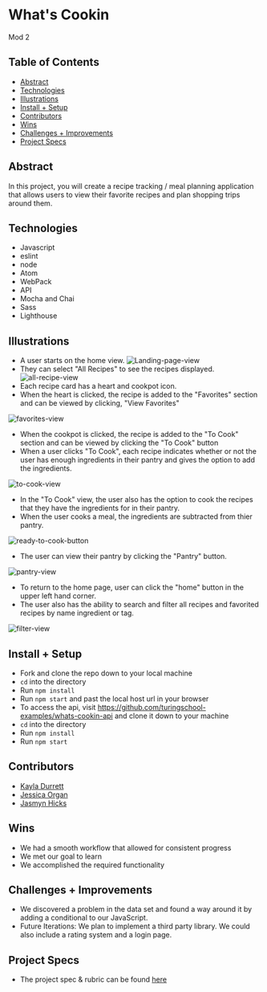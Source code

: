 # What's Cookin
Mod 2

## Table of Contents
  - [Abstract](#abstract)
  - [Technologies](#technologies)
  - [Illustrations](#illustrations)
  - [Install + Setup](#set-up)
  - [Contributors](#contributors)
  - [Wins](#wins)
  - [Challenges + Improvements](#challenges-+-Improvements)
  - [Project Specs](#project-specs)

## Abstract
In this project, you will create a recipe tracking / meal planning application that allows users to view their favorite recipes and plan shopping trips around them.

## Technologies
  - Javascript
  - eslint
  - node
  - Atom
  - WebPack
  - API
  - Mocha and Chai
  - Sass
  - Lighthouse

## Illustrations

 - A user starts on the home view.
 ![Landing-page-view](https://user-images.githubusercontent.com/83175748/148840029-0a231b5f-7710-46e0-8017-1b73e15d2cd2.png)
 - They can select "All Recipes" to see the recipes displayed.
 ![all-recipe-view](https://user-images.githubusercontent.com/83175748/148840613-c0c8dfe3-6eac-42f1-95c8-dc9b426acb92.png)
 - Each recipe card has a heart and cookpot icon.
 - When the heart is clicked, the recipe is added to the "Favorites" section and can be viewed by clicking, "View Favorites"
 
 ![favorites-view](https://user-images.githubusercontent.com/83175748/148842673-6327f490-5565-4df0-b499-b9653d964104.png)

 - When the cookpot is clicked, the recipe is added to the "To Cook" section and can be viewed by clicking the "To Cook" button
 - When a user clicks "To Cook", each recipe indicates whether or not the user has enough ingredients in their pantry and gives the option to add the ingredients.
 
 ![to-cook-view](https://user-images.githubusercontent.com/83175748/148840634-95c050d7-638c-48c9-aea6-6406d3b9e888.png)
 - In the "To Cook" view, the user also has the option to cook the recipes that they have the ingredients for in their pantry.
 - When the user cooks a meal, the ingredients are subtracted from thier pantry.
 
 ![ready-to-cook-button](https://user-images.githubusercontent.com/83175748/148841024-24c12794-4590-440e-9fcb-2b67bb7b96f7.png)
 
 - The user can view their pantry by clicking the "Pantry" button.
 
 ![pantry-view](https://user-images.githubusercontent.com/83175748/148840667-7779188b-b9e2-48f7-baa4-93e3b9110726.png)
 
 - To return to the home page, user can click the "home" button in the upper left hand corner.
 - The user also has the ability to search and filter all recipes and favorited recipes by name ingredient or tag.
 
 ![filter-view](https://user-images.githubusercontent.com/83175748/148840592-a400f9c2-3363-4f36-bf19-454e63cc0272.png)
 
## Install + Setup
  - Fork and clone the repo down to your local machine
  - `cd` into the directory
  - Run `npm install`
  - Run `npm start` and past the local host url in your browser
  - To access the api, visit https://github.com/turingschool-examples/whats-cookin-api and clone it down to your machine
  - `cd` into the directory
  - Run `npm install`
  - Run `npm start`

## Contributors
  - [Kayla Durrett](https://github.com/krdurrett)
  - [Jessica Organ](https://github.com/Jorgan612)
  - [Jasmyn Hicks](https://github.com/jasmyn2244)

## Wins
  - We had a smooth workflow that allowed for consistent progress
  - We met our goal to learn
  - We accomplished the required functionality

## Challenges + Improvements
  - We discovered a problem in the data set and found a way around it by adding a conditional to our JavaScript.
  - Future Iterations: We plan to implement a third party library. We could also include a rating system and a login page.

## Project Specs
  - The project spec & rubric can be found [here](https://frontend.turing.edu/projects/whats-cookin-part-one.html)
